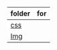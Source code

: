 |folder|for|
|:-----|:--:|
|[css](https://github.com/raminxz/raminxz.github.io/tree/main/css)||
|[Img](https://github.com/raminxz/raminxz.github.io/tree/main/img)||
